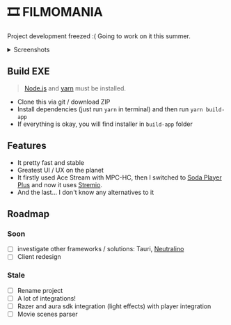 # 🎞️ FILMOMANIA

Project development freezed :( Going to work on it this summer.

<details>
<summary>Screenshots</summary>

![screenshot-main-screen](./docs-assets/screenshot-main-screen.png)
![screenshot-films-search](./docs-assets/screenshot-films-search.png)
![screenshot-torrents-select.png](./docs-assets/screenshot-torrents-select.png)

I know, design is bad. I'll use [arwes](https://playground.arwes.dev/core) in future releases.
</details>

## Build EXE

> [Node.js](https://nodejs.org/) and [yarn](https://classic.yarnpkg.com/en/docs/install/#windows-stable) must be installed.

- Clone this via git / download ZIP
- Install dependencies (just run `yarn` in terminal) and then run `yarn build-app`
- If everything is okay, you will find installer in `build-app` folder

## Features

- It pretty fast and stable
- Greatest UI / UX on the planet
- It firstly used Ace Stream with MPC-HC, then I switched to [Soda Player Plus](https://github.com/zardoy/soda-player-plus) and now it uses [Stremio](https://www.stremio.com/).
- And the last... I don't know any alternatives to it

## Roadmap

### Soon

- [ ] investigate other frameworks / solutions: Tauri, [Neutralino](https://neutralino.js.org/docs/#/)
- [ ] Client redesign

### Stale

- [ ] Rename project
- [ ] A lot of integrations!
- [ ] Razer and aura sdk integration (light effects) with player integration
- [ ] Movie scenes parser
